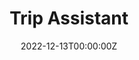 ---
title: Trip Assistant
summary: A flight booking application written in Python Flask
tags:
- Python
date: "2022-12-13T00:00:00Z"

# Optional external URL for project (replaces project detail page).
external_link: "https://github.com/mikethegoblin/Trip-Assistant"

image:
  caption:
  focal_point: Smart

links:
# - icon: twitter
#   icon_pack: fab
#   name: Follow
#   url: https://twitter.com/georgecushen
url_code: ""
url_pdf: ""
url_slides: ""
url_video: ""

# Slides (optional).
#   Associate this project with Markdown slides.
#   Simply enter your slide deck's filename without extension.
#   E.g. `slides = "example-slides"` references `content/slides/example-slides.md`.
#   Otherwise, set `slides = ""`.
# slides: example
---
